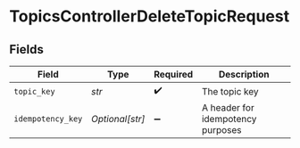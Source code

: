# TopicsControllerDeleteTopicRequest


## Fields

| Field                             | Type                              | Required                          | Description                       |
| --------------------------------- | --------------------------------- | --------------------------------- | --------------------------------- |
| `topic_key`                       | *str*                             | :heavy_check_mark:                | The topic key                     |
| `idempotency_key`                 | *Optional[str]*                   | :heavy_minus_sign:                | A header for idempotency purposes |